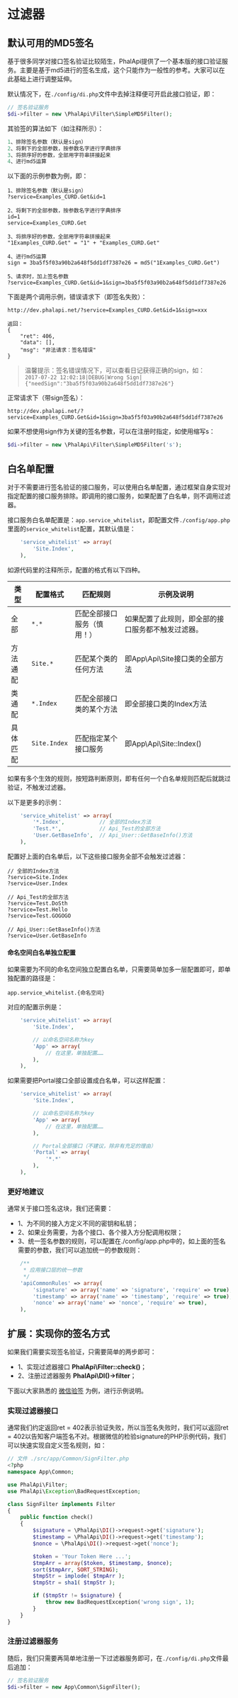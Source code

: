 # 过滤器

  
## 默认可用的MD5签名

基于很多同学对接口签名验证比较陌生，PhalApi提供了一个基本版的接口验证服务。主要是基于md5进行的签名生成，这个只能作为一般性的参考。大家可以在此基础上进行调整延伸。  
  
默认情况下，在```./config/di.php```文件中去掉注释便可开启此接口验证，即：  
```php
// 签名验证服务
$di->filter = new \PhalApi\Filter\SimpleMD5Filter();
```  
  
其验签的算法如下（如注释所示）：  
```php
1、排除签名参数（默认是sign）
2、将剩下的全部参数，按参数名字进行字典排序
3、将排序好的参数，全部用字符串拼接起来
4、进行md5运算
```  
    
以下面的示例参数为例，即：  
```
1、排除签名参数（默认是sign）
?service=Examples_CURD.Get&id=1

2、将剩下的全部参数，按参数名字进行字典排序
id=1
service=Examples_CURD.Get

3、将排序好的参数，全部用字符串拼接起来
"1Examples_CURD.Get" = "1" + "Examples_CURD.Get"

4、进行md5运算
sign = 3ba5f5f03a90b2a648f5dd1df7387e26 = md5("1Examples_CURD.Get")

5、请求时，加上签名参数
?service=Examples_CURD.Get&id=1&sign=3ba5f5f03a90b2a648f5dd1df7387e26
```
  
下面是两个调用示例，错误请求下（即签名失败）：  
```
http://dev.phalapi.net/?service=Examples_CURD.Get&id=1&sign=xxx

返回：
{
    "ret": 406,
    "data": [],
    "msg": "非法请求：签名错误"
}
```

> 温馨提示：签名错误情况下，可以查看日记获得正确的sign，如：  
> ```2017-07-22 12:02:18|DEBUG|Wrong Sign|{"needSign":"3ba5f5f03a90b2a648f5dd1df7387e26"}```
  

正常请求下（带sign签名）：  
```
http://dev.phalapi.net/?service=Examples_CURD.Get&id=1&sign=3ba5f5f03a90b2a648f5dd1df7387e26
```
  
如果不想使用sign作为关键的签名参数，可以在注册时指定，如使用缩写s：  
```php
$di->filter = new \PhalApi\Filter\SimpleMD5Filter('s');
```

## 白名单配置

对于不需要进行签名验证的接口服务，可以使用白名单配置，通过框架自身实现对指定配置的接口服务排除。即调用的接口服务，如果配置了白名单，则不调用过滤器。  
  
接口服务白名单配置是：```app.service_whitelist```，即配置文件```./config/app.php```里面的```service_whitelist```配置，其默认值是：  
```php
    'service_whitelist' => array(
        'Site.Index',
    ),
```
如源代码里的注释所示，配置的格式有以下四种。  

类型|配置格式|匹配规则|示例及说明  
---|---|---|---  
全部|```*.*```|匹配全部接口服务（慎用！）|如果配置了此规则，即全部的接口服务都不触发过滤器。  
方法通配|```Site.*```|匹配某个类的任何方法|即App\Api\Site接口类的全部方法  
类通配|```*.Index```|匹配全部接口类的某个方法|即全部接口类的Index方法  
具体匹配|```Site.Index```|匹配指定某个接口服务|即App\Api\Site::Index()  
  
如果有多个生效的规则，按短路判断原则，即有任何一个白名单规则匹配后就跳过验证，不触发过滤器。  
  
以下是更多的示例：  
```php
    'service_whitelist' => array(
        '*.Index',           // 全部的Index方法
        'Test.*',            // Api_Test的全部方法
        'User.GetBaseInfo',  // Api_User::GetBaseInfo()方法
    ),
```

配置好上面的白名单后，以下这些接口服务全部不会触发过滤器：  
```
// 全部的Index方法
?service=Site.Index
?service=User.Index

// Api_Test的全部方法
?service=Test.DoSth
?service=Test.Hello
?service=Test.GOGOGO

// Api_User::GetBaseInfo()方法
?service=User.GetBaseInfo
```

#### 命名空间白名单独立配置

如果需要为不同的命名空间独立配置白名单，只需要简单加多一层配置即可，即单独配置的路径是：  
```
app.service_whitelist.{命名空间}
```

对应的配置示例是： 
```php
    'service_whitelist' => array(
        'Site.Index',

        // 以命名空间名称为key
        'App' => array(
            // 在这里，单独配置……
        ),
    ),
```

如果需要把Portal接口全部设置成白名单，可以这样配置：  
```php
    'service_whitelist' => array(
        'Site.Index',

        // 以命名空间名称为key
        'App' => array(
            // 在这里，单独配置……
        ),

        // Portal全部接口（不建议，除非有充足的理由）
        'Portal' => array(
            '*.*'
        ),
    ),
```

### 更好地建议

通常关于接口签名这块，我们还需要：  

 + 1、为不同的接入方定义不同的密钥和私钥；
 + 2、如果业务需要，为各个接口、各个接入方分配调用权限；
 + 3、统一签名参数的规则，可以配置在./config/app.php中的，如上面的签名需要的参数，我们可以追加统一的参数规则：
```php
    /**
     * 应用接口层的统一参数
     */
    'apiCommonRules' => array(
        'signature' => array('name' => 'signature', 'require' => true),
        'timestamp' => array('name' => 'timestamp', 'require' => true),
        'nonce' => array('name' => 'nonce', 'require' => true),
    ),
```

## 扩展：实现你的签名方式

如果我们需要实现签名验证，只需要简单的两步即可：  

 + 1、实现过滤器接口 **PhalApi\Filter::check()**；
 + 2、注册过滤器服务 **PhalApi\DI()->filter**；
   

下面以大家熟悉的 [微信验签](http://mp.weixin.qq.com/wiki/17/2d4265491f12608cd170a95559800f2d.html) 为例，进行示例说明。

### 实现过滤器接口

通常我们约定返回ret = 402表示验证失败，所以当签名失败时，我们可以返回ret = 402以告知客户端签名不对。根据微信的检验signature的PHP示例代码，我们可以快速实现自定义签名规则，如：
```php
// 文件 ./src/app/Common/SignFilter.php 
<?php
namespace App\Common;

use PhalApi\Filter;
use PhalApi\Exception\BadRequestException;

class SignFilter implements Filter
{
    public function check()
    {
        $signature = \PhalApi\DI()->request->get('signature');
        $timestamp = \PhalApi\DI()->request->get('timestamp');
        $nonce = \PhalApi\DI()->request->get('nonce');  

        $token = 'Your Token Here ...';
        $tmpArr = array($token, $timestamp, $nonce);
        sort($tmpArr, SORT_STRING);
        $tmpStr = implode( $tmpArr );
        $tmpStr = sha1( $tmpStr );

        if ($tmpStr != $signature) {
            throw new BadRequestException('wrong sign', 1);
        }
    }
}
```

### 注册过滤器服务

随后，我们只需要再简单地注册一下过滤器服务即可，在```./config/di.php```文件最后追加：

```php
// 签名验证服务
$di->filter = new App\Common\SignFilter();
```
